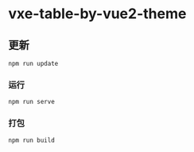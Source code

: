 # vxe-table-by-vue2-theme

## 更新
```
npm run update
```

### 运行
```
npm run serve
```

### 打包
```
npm run build
```
